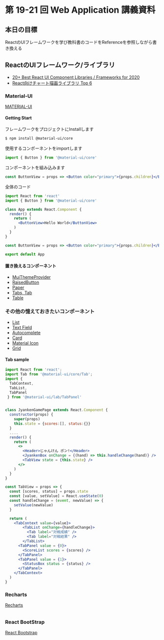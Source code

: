 # 第 19-21 回 Web Application 講義資料

## 本日の目標

ReactのUIフレームワークを学び教科書のコードをReferenceを参照しながら書き換える

## ReactのUIフレームワーク/ライブラリ

- [20+ Best React UI Component Libraries / Frameworks for 2020](https://www.codeinwp.com/blog/react-ui-component-libraries-frameworks/)
- [React向けチャート描画ライブラリ Top 6](https://qiita.com/quzq/items/8dc0ab885ab6a3c9cd77)


### Material-UI

[MATERIAL-UI](https://material-ui.com/)


#### Getting Start

フレームワークをプロジェクトにInstallします

```sh
$ npm install @material-ui/core
```

使用するコンポーネントをimportします

```jsx
import { Button } from '@material-ui/core'

```

コンポーネントを組み込みます

```jsx
const ButtonView = props => <Button color="primary">{props.children}</Button>
```

全体のコード

```jsx
import React from 'react'
import { Button } from '@material-ui/core'

class App extends React.Component {
  render() {
    return (
      <ButtonView>Hello World</ButtonView>
    )
  }
}

const ButtonView = props => <Button color="primary">{props.children}</Button>

export default App
```

#### 置き換えるコンポーネント

- [MuiThemeProvider](https://material-ui.com/ja/customization/theming/)
- [RaisedButton](https://material-ui.com/ja/components/buttons/)
- [Paper](https://material-ui.com/ja/components/paper/)
- [Tabs, Tab](https://material-ui.com/ja/components/tabs/)
- [Table](https://material-ui.com/ja/components/tables/)

### その他の憶えておきたいコンポーネント

- [List](https://material-ui.com/ja/components/lists/)
- [Text Field](https://material-ui.com/ja/components/text-fields/)
- [Autocomplete](https://material-ui.com/components/autocomplete/)
- [Card](https://material-ui.com/ja/components/cards/)
- [Material Icon](https://material-ui.com/ja/components/material-icon's/)
- [Grid](https://material-ui.com/ja/components/grid/)

#### Tab sample

```jsx
import React from 'react';
import Tab from '@material-ui/core/Tab';
import {
  TabContext,
  TabList,
  TabPanel
 } from '@material-ui/lab/TabPanel'


class JyankenGamePage extends React.Component {
  constructor(props) {
    super(props)
    this.state = {scores:[], status:{}}
  }
  ....
  render() {
    return (
      <>
        <Header>じゃんけん ポン!</Header>
        <JyankenBox onChange = {(hand) => this.handleChange(hand)} />
        <TabView state = {this.state} />
      </>
    )
  }
}

const TabView = props => {
  const [scores, status] = props.state
  const [value, setValue] = React.useState(0)
  const handleChange = (event, newValue) => {
    setValue(newValue)
  }

  return (
    <TabContext value={value}>
        <TabList onChange={handleChange}>
          <Tab label="対戦成績" />
          <Tab label="対戦結果" />
        </TabList>
      <TabPanel value = {0}>
        <ScoreList scores = {scores} />
      </TabPanel>
      <TabPanel value = {1}>
        <StatusBox status = {status} />
      </TabPanel>
    </TabContext>
  )
}
```

### Recharts

[Recharts](https://recharts.org/en-US/)

```jsx

```

### React BootStrap

[React Bootstrap](https://react-bootstrap.github.io/)

```jsx

```
